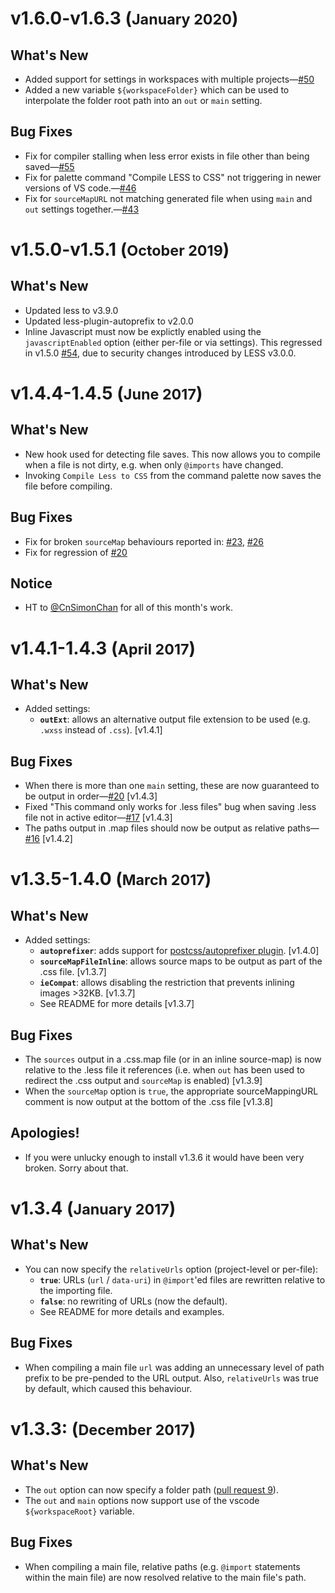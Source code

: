 
**v1.6.0-v1.6.3** (<small>January 2020</small>)
=============================================

## What's New
 - Added support for settings in workspaces with multiple projects&mdash;[#50](https://github.com/mrcrowl/vscode-easy-less/issues/50)
 - Added a new variable `${workspaceFolder}` which can be used to interpolate the folder root path into an `out` or `main` setting.

## Bug Fixes
 - Fix for compiler stalling when less error exists in file other than being saved&mdash;[#55](https://github.com/mrcrowl/vscode-easy-less/issues/55)
 - Fix for palette command "Compile LESS to CSS" not triggering in newer versions of VS code.&mdash;[#46](https://github.com/mrcrowl/vscode-easy-less/issues/46)
 - Fix for `sourceMapURL` not matching generated file when using `main` and `out` settings together.&mdash;[#43](https://github.com/mrcrowl/vscode-easy-less/issues/43)

**v1.5.0-v1.5.1** (<small>October 2019</small>)
=============================================

## What's New
 - Updated less to v3.9.0
 - Updated less-plugin-autoprefix to v2.0.0
 - Inline Javascript must now be explictly enabled using the `javascriptEnabled` option (either per-file or via settings).  This regressed in v1.5.0 [#54](https://github.com/mrcrowl/vscode-easy-less/issues/54), due to security changes introduced by LESS v3.0.0.

**v1.4.4-1.4.5** (<small>June 2017</small>)
=============================================

## What's New
 - New hook used for detecting file saves.  This now allows you to compile when a file is not dirty, e.g. when only `@imports` have changed.
 - Invoking `Compile Less to CSS` from the command palette now saves the file before compiling.

## Bug Fixes
 - Fix for broken `sourceMap` behaviours reported in: [#23](https://github.com/mrcrowl/vscode-easy-less/issues/23), [#26](https://github.com/mrcrowl/vscode-easy-less/issues/26)
 - Fix for regression of [#20](https://github.com/mrcrowl/vscode-easy-less/issues/20)

## Notice
 - HT to [@CnSimonChan](https://github.com/CnSimonChan) for all of this month's work. 

**v1.4.1-1.4.3** (<small>April 2017</small>)
=============================================

## What's New
 - Added settings:
   - **`outExt`**: allows an alternative output file extension to be used (e.g. `.wxss` instead of `.css`).  [v1.4.1]

## Bug Fixes
 - When there is more than one `main` setting, these are now guaranteed to be output in order&mdash;[#20](https://github.com/mrcrowl/vscode-easy-less/issues/20) [v1.4.3]
 - Fixed "This command only works for .less files" bug when saving .less file not in active editor&mdash;[#17](https://github.com/mrcrowl/vscode-easy-less/issues/17) [v1.4.3]
 - The paths output in .map files should now be output as relative paths&mdash;[#16](https://github.com/mrcrowl/vscode-easy-less/issues/16) [v1.4.2]

**v1.3.5-1.4.0** (<small>March 2017</small>)
=============================================

## What's New
 - Added settings:
   - **`autoprefixer`**: adds support for [postcss/autoprefixer plugin](https://github.com/postcss/autoprefixer).  [v1.4.0]
   - **`sourceMapFileInline`**: allows source maps to be output as part of the .css file.  [v1.3.7]
   - **`ieCompat`**: allows disabling the restriction that prevents inlining images >32KB.  [v1.3.7]
   - See README for more details [v1.3.7]

## Bug Fixes
   - The `sources` output in a .css.map file (or in an inline source-map) is now relative to the .less file it references (i.e. when `out` has been used to redirect the .css output and `sourceMap` is enabled) [v1.3.9]
   - When the `sourceMap` option is `true`, the appropriate sourceMappingURL comment is now output
     at the bottom of the .css file [v1.3.8]

## Apologies!
 - If you were unlucky enough to install v1.3.6 it would have been very broken. Sorry about that.

**v1.3.4** (<small>January 2017</small>)
=============================================

## What's New
 - You can now specify the `relativeUrls` option (project-level or per-file):
   - **`true`**: URLs (`url` / `data-uri`) in `@import`'ed files are rewritten relative to the importing file.
   - **`false`**: no rewriting of URLs  (now the default).
   - See README for more details and examples.

## Bug Fixes
   - When compiling a main file `url` was adding an unnecessary level of path prefix to be pre-pended to the URL output. Also, `relativeUrls` was true by default, which caused this behaviour.

**v1.3.3:** (<small>December 2017</small>)
=============================================

## What's New
 - The `out` option can now specify a folder path ([pull request 9](https://github.com/mrcrowl/vscode-easy-less/pull/9)).
 - The `out` and `main` options now support use of the vscode `${workspaceRoot}` variable.

## Bug Fixes
 - When compiling a main file, relative paths (e.g. `@import` statements within the main file) are now resolved relative to the main file's path.